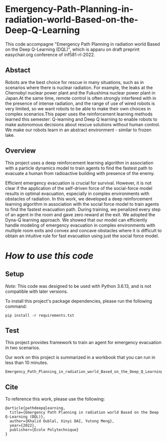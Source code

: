 # Emergency-Path-Planning-in-radiation-world-Based-on-the-Deep-Q-Learning
This code accompagne "Emergency Path Planning in radiation world Based on the Deep Q-Learning (DQL)", which is apparu on draft preprint easychair.org conference of inf581-rl-2022.

## Abstact
Robots are the best choice for rescue in many situations, such as in scenarios where there is nuclear radiation. For example, the leaks at the Chernobyl nuclear power plant and the Fukushima nuclear power plant in Japan.At the same time, remote control is often strongly interfered with in the presence of intense radiation, and the range of use of wired robots is very limited, so we want robots to be able to make their own choices in complex scenarios.This paper uses the reinforcement learning methods learned this semester: Q-learning and Deep Q learning to enable robots to make autonomous decisions about rescue solutions without human control. We make our robots learn in an abstract environment - similar to frozen lake.

## Overview
This project uses a deep reinforcement learning algorithm in association with a particle dynamics model to train agents to find the fastest path to evacuate a human from radioactive building with presence of the enemy.

Efficient emergency evacuation is crucial for survival. However, it is not clear if the application of the self-driven force of the social-force model results in optimal evacuation, especially in complex environments with obstacles of radiation. In this work, we developed a deep reinforcement learning algorithm in association with the social force model to train agents to find the fastest evacuation path. During training, we penalized every step of an agent in the room and gave zero reward at the exit. We adopted the Dyna-Q learning approach. We showed that our model can efficiently handle modeling of emergency evacuation in complex environments with multiple room exits and convex and concave obstacles where it is difficult to obtain an intuitive rule for fast evacuation using just the social force model.

# *How to use this code*
## Setup
*Note:* This code was designed to be used with Python 3.6.13, and is not compatible with later versions.

To install this project's package dependencies, please run the following command:

    pip install -r requirements.txt

## Test
This project provides framework to train an agent for emergency evacuation in two scenarios.

Our work on this project is summarized in a workbook that you can run in less than 10 minutes.
 
```
Emergency_Path_Planning_in_radiation_world_Based_on_the_Deep_Q_Learning.ipynb
```


## Cite

To reference this work, please use the following:
```
@article{pathdeepqlearning,
  title={Emergency Path Planning in radiation world Based on the Deep Q-Learning (DQL)},
  author={Khalid Oublal, Xinyi DAI, Yutong Meng},
  year={2022},
  publisher={Ecole Polytechnique}
}
```
